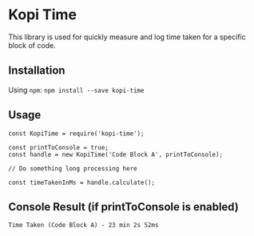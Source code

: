 # Kopi Time
This library is used for quickly measure and log time taken for a specific block of code.

## Installation
Using `npm`:
```npm install --save kopi-time```

## Usage
```
const KopiTime = require('kopi-time');

const printToConsole = true;
const handle = new KopiTime('Code Block A', printToConsole);

// Do something long processing here

const timeTakenInMs = handle.calculate();
```

## Console Result (if printToConsole is enabled)
```
Time Taken (Code Block A) - 23 min 2s 52ms
```